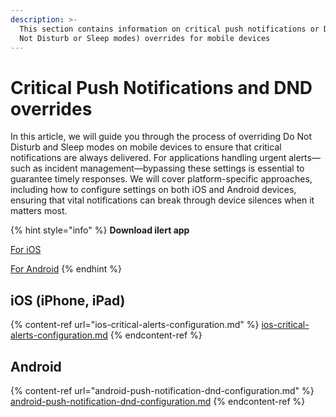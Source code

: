 ```yaml
---
description: >-
  This section contains information on critical push notifications or DND (Do
  Not Disturb or Sleep modes) overrides for mobile devices
---
```


# Critical Push Notifications and DND overrides

In this article, we will guide you through the process of overriding Do Not Disturb and Sleep modes on mobile devices to ensure that critical notifications are always delivered. For applications handling urgent alerts—such as incident management—bypassing these settings is essential to guarantee timely responses. We will cover platform-specific approaches, including how to configure settings on both iOS and Android devices, ensuring that vital notifications can break through device silences when it matters most.

{% hint style="info" %}
**Download ilert app**

[For iOS](https://apps.apple.com/us/app/ilert/id542915864?l=en\&platform=iphone)

[For Android](https://play.google.com/store/apps/details?id=de.ilert.client.iphone\&hl=en\_US\&pli=1)
{% endhint %}

## iOS (iPhone, iPad)

{% content-ref url="ios-critical-alerts-configuration.md" %}
[ios-critical-alerts-configuration.md](ios-critical-alerts-configuration.md)
{% endcontent-ref %}

## Android

{% content-ref url="android-push-notification-dnd-configuration.md" %}
[android-push-notification-dnd-configuration.md](android-push-notification-dnd-configuration.md)
{% endcontent-ref %}

